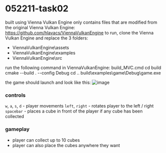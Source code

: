 # 052211-task02
built using Vienna Vulkan Engine
only contains files that are modified from the original Vienna Vulkan Engine: https://github.com/hlavacs/ViennaVulkanEngine
to run, clone the Vienna Vulkan Engine and replace the 3 folders:
* ViennaVulkanEngine\assets
* ViennaVulkanEngine\examples
* ViennaVulkanEngine\src

run the following command in ViennaVulkanEngine:
build_MVC.cmd
cd build
cmake --build . --config Debug
cd ..
build\examples\game\Debug\game.exe

the game should launch and look like this:
![image](https://github.com/user-attachments/assets/1c4e1b0c-3b71-44f5-b4d0-23bcdf9d4afe)

### controls
`w`, `a`, `s`, `d` - player movements
`left`, `right` - rotates player to the left / right
`spacebar` - places a cube in front of the player if any cube has been collected

### gameplay
* player can collect up to 10 cubes
* player can also place the cubes anywhere they want
